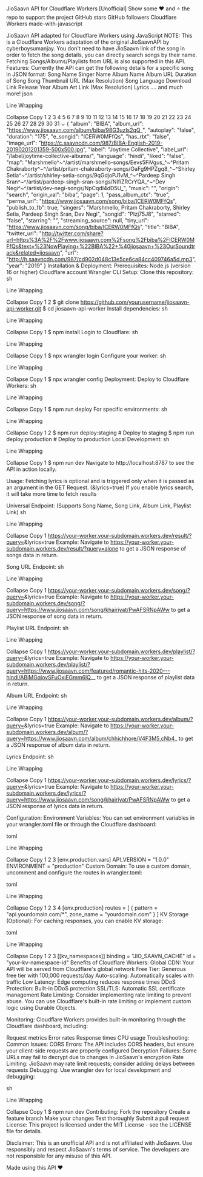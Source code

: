 JioSaavn API for Cloudflare Workers [Unofficial]
Show some :heart: and :star: the repo to support the project
GitHub stars GitHub followers
Cloudflare Workers
made-with-javascript

JioSaavn API adapted for Cloudflare Workers using JavaScript
NOTE: This is a Cloudflare Workers adaptation of the original JioSaavnAPI by cyberboysumanjay. You don't need to have JioSaavn link of the song in order to fetch the song details, you can directly search songs by their name. Fetching Songs/Albums/Playlists from URL is also supported in this API.
Features:
Currently the API can get the following details for a specific song in JSON format:
Song Name
Singer Name
Album Name
Album URL
Duration of Song
Song Thumbnail URL (Max Resolution)
Song Language
Download Link
Release Year
Album Art Link (Max Resolution)
Lyrics
.... and much more!
json

Line Wrapping

Collapse
Copy
1
2
3
4
5
6
7
8
9
10
11
12
13
14
15
16
17
18
19
20
21
22
23
24
25
26
27
28
29
30
31
⌄
{
    "album": "BIBA",
    "album_url": "https://www.jiosaavn.com/album/biba/98G3uzIs2qQ_",
    "autoplay": "false",
    "duration": "175",
    "e_songid": "ICERW0MFfQs",
    "has_rbt": "false",
    "image_url": "https://c.saavncdn.com/987/BIBA-English-2019-20190201201359-500x500.jpg",
    "label": "Joytime Collective",
    "label_url": "/label/joytime-collective-albums/",
    "language": "hindi",
    "liked": "false",
    "map": "Marshmello^~^/artist/marshmello-songs/Eevs5FiVgus_^~^Pritam Chakraborty^~^/artist/pritam-chakraborty-songs/OaFg9HPZgq8_^~^Shirley Setia^~^/artist/shirley-setia-songs/9qGdjoPJ1vM_^~^Pardeep Singh Sran^~^/artist/pardeep-singh-sran-songs/NIfiZRCrYQA_^~^Dev Negi^~^/artist/dev-negi-songs/NpCqdI4dD5U_",
    "music": "",
    "origin": "search",
    "origin_val": "biba",
    "page": 1,
    "pass_album_ctx": "true",
    "perma_url": "https://www.jiosaavn.com/song/biba/ICERW0MFfQs",
    "publish_to_fb": true,
    "singers": "Marshmello, Pritam Chakraborty, Shirley Setia, Pardeep Singh Sran, Dev Negi",
    "songid": "PIzj75J8",
    "starred": "false",
    "starring": "",
    "streaming_source": null,
    "tiny_url": "https://www.jiosaavn.com/song/biba/ICERW0MFfQs",
    "title": "BIBA",
    "twitter_url": "http://twitter.com/share?url=https%3A%2F%2Fwww.jiosaavn.com%2Fsong%2Fbiba%2FICERW0MFfQs&text=%23NowPlaying+%22BIBA%22+%40jiosaavn+%23OurSoundtrack&related=jiosaavn",
    "url": "http://h.saavncdn.com/987/cd902d048c13e5ce6ca84cc409746a5d.mp3",
    "year": "2019"
  }
Installation & Deployment:
Prerequisites:
Node.js (version 16 or higher)
Cloudflare account
Wrangler CLI
Setup:
Clone this repository:
sh

Line Wrapping

Collapse
Copy
1
2
$ git clone https://github.com/yourusername/jiosaavn-api-worker.git
$ cd jiosaavn-api-worker
Install dependencies:
sh

Line Wrapping

Collapse
Copy
1
$ npm install
Login to Cloudflare:
sh

Line Wrapping

Collapse
Copy
1
$ npx wrangler login
Configure your worker:
sh

Line Wrapping

Collapse
Copy
1
$ npx wrangler config
Deployment:
Deploy to Cloudflare Workers:
sh

Line Wrapping

Collapse
Copy
1
$ npm run deploy
For specific environments:
sh

Line Wrapping

Collapse
Copy
1
2
$ npm run deploy:staging    # Deploy to staging
$ npm run deploy:production # Deploy to production
Local Development:
sh

Line Wrapping

Collapse
Copy
1
$ npm run dev
Navigate to http://localhost:8787 to see the API in action locally.

Usage:
Fetching lyrics is optional and is triggered only when it is passed as an argument in the GET Request. (&lyrics=true)
If you enable lyrics search, it will take more time to fetch results

Universal Endpoint: (Supports Song Name, Song Link, Album Link, Playlist Link)
sh

Line Wrapping

Collapse
Copy
1
https://your-worker.your-subdomain.workers.dev/result/?query=<insert-jiosaavn-link-or-query-here>&lyrics=true
Example: Navigate to https://your-worker.your-subdomain.workers.dev/result/?query=alone to get a JSON response of songs data in return.

Song URL Endpoint:
sh

Line Wrapping

Collapse
Copy
1
https://your-worker.your-subdomain.workers.dev/song/?query=<insert-jiosaavn-song-link>&lyrics=true
Example: Navigate to https://your-worker.your-subdomain.workers.dev/song/?query=https://www.jiosaavn.com/song/khairiyat/PwAFSRNpAWw to get a JSON response of song data in return.

Playlist URL Endpoint:
sh

Line Wrapping

Collapse
Copy
1
https://your-worker.your-subdomain.workers.dev/playlist/?query=<insert-jiosaavn-playlist-link>&lyrics=true
Example: Navigate to https://your-worker.your-subdomain.workers.dev/playlist/?query=https://www.jiosaavn.com/featured/romantic-hits-2020---hindi/ABiMGqjovSFuOxiEGmm6lQ__ to get a JSON response of playlist data in return.

Album URL Endpoint:
sh

Line Wrapping

Collapse
Copy
1
https://your-worker.your-subdomain.workers.dev/album/?query=<insert-jiosaavn-album-link>&lyrics=true
Example: Navigate to https://your-worker.your-subdomain.workers.dev/album/?query=https://www.jiosaavn.com/album/chhichhore/V4F3M5,cNb4_ to get a JSON response of album data in return.

Lyrics Endpoint:
sh

Line Wrapping

Collapse
Copy
1
https://your-worker.your-subdomain.workers.dev/lyrics/?query=<insert-jiosaavn-song-link-or-song-id>&lyrics=true
Example: Navigate to https://your-worker.your-subdomain.workers.dev/lyrics/?query=https://www.jiosaavn.com/song/khairiyat/PwAFSRNpAWw to get a JSON response of lyrics data in return.

Configuration:
Environment Variables:
You can set environment variables in your wrangler.toml file or through the Cloudflare dashboard:

toml

Line Wrapping

Collapse
Copy
1
2
3
[env.production.vars]
API_VERSION = "1.0.0"
ENVIRONMENT = "production"
Custom Domain:
To use a custom domain, uncomment and configure the routes in wrangler.toml:

toml

Line Wrapping

Collapse
Copy
1
2
3
4
[env.production]
routes = [
  { pattern = "api.yourdomain.com/*", zone_name = "yourdomain.com" }
]
KV Storage (Optional):
For caching responses, you can enable KV storage:

toml

Line Wrapping

Collapse
Copy
1
2
3
[[kv_namespaces]]
binding = "JIO_SAAVN_CACHE"
id = "your-kv-namespace-id"
Benefits of Cloudflare Workers:
Global CDN: Your API will be served from Cloudflare's global network
Free Tier: Generous free tier with 100,000 requests/day
Auto-scaling: Automatically scales with traffic
Low Latency: Edge computing reduces response times
DDoS Protection: Built-in DDoS protection
SSL/TLS: Automatic SSL certificate management
Rate Limiting:
Consider implementing rate limiting to prevent abuse. You can use Cloudflare's built-in rate limiting or implement custom logic using Durable Objects.

Monitoring:
Cloudflare Workers provides built-in monitoring through the Cloudflare dashboard, including:

Request metrics
Error rates
Response times
CPU usage
Troubleshooting:
Common Issues:
CORS Errors: The API includes CORS headers, but ensure your client-side requests are properly configured
Decryption Failures: Some URLs may fail to decrypt due to changes in JioSaavn's encryption
Rate Limiting: JioSaavn may rate limit requests; consider adding delays between requests
Debugging:
Use wrangler dev for local development and debugging:

sh

Line Wrapping

Collapse
Copy
1
$ npm run dev
Contributing:
Fork the repository
Create a feature branch
Make your changes
Test thoroughly
Submit a pull request
License:
This project is licensed under the MIT License - see the LICENSE file for details.

Disclaimer:
This is an unofficial API and is not affiliated with JioSaavn. Use responsibly and respect JioSaavn's terms of service. The developers are not responsible for any misuse of this API.

Made using this API :heart: